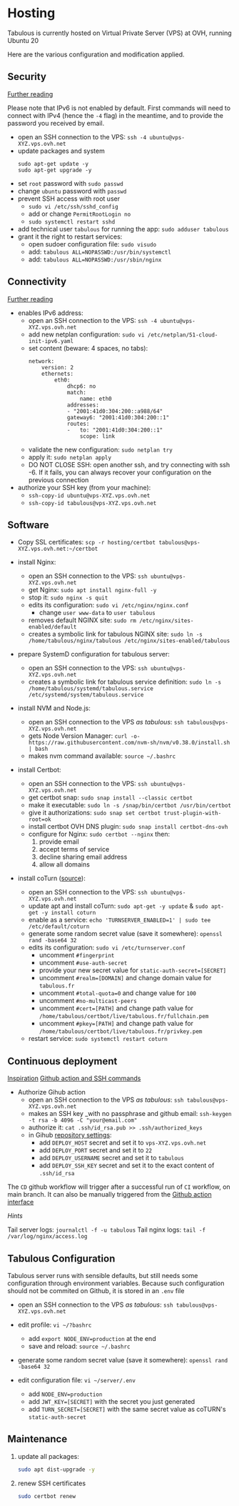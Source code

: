# Hosting

Tabulous is currently hosted on Virtual Private Server (VPS) at OVH, running Ubuntu 20

Here are the various configuration and modification applied.

## Security

[Further reading](https://docs.ovh.com/fr/vps/conseils-securisation-vps/)

Please note that IPv6 is not enabled by default.
First commands will need to connect with IPv4 (hence the `-4` flag) in the meantime, and to provide the password you received by email.

- open an SSH connection to the VPS: `ssh -4 ubuntu@vps-XYZ.vps.ovh.net`
- update packages and system
  ```shell
  sudo apt-get update -y
  sudo apt-get upgrade -y
  ```
- set `root` password with `sudo passwd`
- change `ubuntu` password with `passwd`
- prevent SSH access with root user
  - `sudo vi /etc/ssh/sshd_config`
  - add or change `PermitRootLogin no`
  - `sudo systemctl restart sshd`
- add technical user `tabulous` for running the app: `sudo adduser tabulous`
- grant it the right to restart services:
  - open sudoer configuration file: `sudo visudo`
  - add: `tabulous ALL=NOPASSWD:/usr/bin/systemctl`
  - add: `tabulous ALL=NOPASSWD:/usr/sbin/nginx`

## Connectivity

[Further reading](https://docs.ovh.com/fr/vps/configurer-ipv6/#en-pratique)

- enables IPv6 address:
  - open an SSH connection to the VPS: `ssh -4 ubuntu@vps-XYZ.vps.ovh.net`
  - add new netplan configuration: `sudo vi /etc/netplan/51-cloud-init-ipv6.yaml`
  - set content (beware: 4 spaces, no tabs):
    ```
    network:
        version: 2
        ethernets:
            eth0:
                dhcp6: no
                match:
                    name: eth0
                addresses:
                - "2001:41d0:304:200::a988/64"
                gateway6: "2001:41d0:304:200::1"
                routes:
                -   to: "2001:41d0:304:200::1"
                    scope: link
    ```
  - validate the new configuration: `sudo netplan try`
  - apply it: `sudo netplan apply`
  - DO NOT CLOSE SSH: open another ssh, and try connecting with ssh -6. If it fails, you can always recover your configuration on the previous connection
- authorize your SSH key (from your machine):
  - `ssh-copy-id ubuntu@vps-XYZ.vps.ovh.net`
  - `ssh-copy-id tabulous@vps-XYZ.vps.ovh.net`

## Software

- Copy SSL certificates: `scp -r hosting/certbot tabulous@vps-XYZ.vps.ovh.net:~/certbot`

- install Nginx:

  - open an SSH connection to the VPS: `ssh ubuntu@vps-XYZ.vps.ovh.net`
  - get Nginx: `sudo apt install nginx-full -y`
  - stop it: `sudo nginx -s quit`
  - edits its configuration: `sudo vi /etc/nginx/nginx.conf`
    - change `user www-data` to `user tabulous`
  - removes default NGINX site: `sudo rm /etc/nginx/sites-enabled/default`
  - creates a symbolic link for tabulous NGINX site: `sudo ln -s /home/tabulous/nginx/tabulous /etc/nginx/sites-enabled/tabulous`

- prepare SystemD configuration for tabulous server:

  - open an SSH connection to the VPS: `ssh ubuntu@vps-XYZ.vps.ovh.net`
  - creates a symbolic link for tabulous service definition: `sudo ln -s /home/tabulous/systemd/tabulous.service /etc/systemd/system/tabulous.service`

- install NVM and Node.js:

  - open an SSH connection to the VPS _as tabulous_: `ssh tabulous@vps-XYZ.vps.ovh.net`
  - gets Node Version Manager: `curl -o- https://raw.githubusercontent.com/nvm-sh/nvm/v0.38.0/install.sh | bash`
  - makes nvm command available: `source ~/.bashrc`

- install Certbot:

  - open an SSH connection to the VPS: `ssh ubuntu@vps-XYZ.vps.ovh.net`
  - get certbot snap: `sudo snap install --classic certbot`
  - make it executable: `sudo ln -s /snap/bin/certbot /usr/bin/certbot`
  - give it authorizations: `sudo snap set certbot trust-plugin-with-root=ok`
  - install certbot OVH DNS plugin: `sudo snap install certbot-dns-ovh`
  - configure for Nginx: `sudo certbot --nginx` then:
    1.  provide email
    1.  accept terms of service
    1.  decline sharing email address
    1.  allow all domains

- install coTurn ([source](https://medium.com/@helderjbe/setting-up-a-turn-server-with-node-production-ready-8f4a4c36e64d)):

  - open an SSH connection to the VPS: `ssh ubuntu@vps-XYZ.vps.ovh.net`
  - update apt and install coTurn: `sudo apt-get -y update` & `sudo apt-get -y install coturn`
  - enable as a service: `echo 'TURNSERVER_ENABLED=1' | sudo tee /etc/default/coturn`
  - generate some random secret value (save it somewhere): `openssl rand -base64 32`
  - edits its configuration: `sudo vi /etc/turnserver.conf`
    - uncomment `#fingerprint`
    - uncomment `#use-auth-secret`
    - provide your new secret value for `static-auth-secret=[SECRET]`
    - uncomment `#realm=[DOMAIN]` and change domain value for `tabulous.fr`
    - uncomment `#total-quota=0` and change value for `100`
    - uncomment `#no-multicast-peers`
    - uncomment `#cert=[PATH]` and change path value for `/home/tabulous/certbot/live/tabulous.fr/fullchain.pem`
    - uncomment `#pkey=[PATH]` and change path value for `/home/tabulous/certbot/live/tabulous.fr/privkey.pem`
  - restart service: `sudo systemctl restart coturn`

## Continuous deployment

[Inspiration](https://coderflex.com/blog/2-easy-steps-to-automate-a-deployment-in-a-vps-with-github-actions)
[Github action and SSH commands](https://blog.benoitblanchon.fr/github-action-run-ssh-commands/)

- Authorize Gihub action
  - open an SSH connection to the VPS _as tabulous_: `ssh tabulous@vps-XYZ.vps.ovh.net`
  - makes an SSH key \_with no passphrase and github email: `ssh-keygen -t rsa -b 4096 -C "your@email.com"`
  - authorize it: `cat .ssh/id_rsa.pub >> .ssh/authorized_keys`
  - in Gihub [repository settings](https://github.com/feugy/tabulous/settings/secrets/actions):
    - add `DEPLOY_HOST` secret and set it to `vps-XYZ.vps.ovh.net`
    - add `DEPLOY_PORT` secret and set it to `22`
    - add `DEPLOY_USERNAME` secret and set it to `tabulous`
    - add `DEPLOY_SSH_KEY` secret and set it to the exact content of `.ssh/id_rsa`

The `CD` github workflow will trigger after a successful run of `CI` workflow, on main branch.
It can also be manually triggered from the [Github action interface](https://github.com/feugy/tabulous/actions/workflows/CD.yml)

_Hints_

Tail server logs: `journalctl -f -u tabulous`
Tail nginx logs: `tail -f /var/log/nginx/access.log`

## Tabulous Configuration

Tabulous server runs with sensible defaults, but still needs some configuration through environment variables.
Because such configuration should not be commited on Github, it is stored in an `.env` file

- open an SSH connection to the VPS _as tabulous_: `ssh tabulous@vps-XYZ.vps.ovh.net`

- edit profile: `vi ~/?bashrc`

  - add `export NODE_ENV=production` at the end
  - save and reload: `source ~/.bashrc`

- generate some random secret value (save it somewhere): `openssl rand -base64 32`
- edit configuration file: `vi ~/server/.env`

  - add `NODE_ENV=production`
  - add `JWT_KEY=[SECRET]` with the secret you just generated
  - add `TURN_SECRET=[SECRET]` with the same secret value as coTURN's `static-auth-secret`

## Maintenance

1. update all packages:
   ```sh
   sudo apt dist-upgrade -y
   ```
1. renew SSH certificates
   ```sh
   sudo certbot renew
   ```
